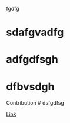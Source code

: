  fgdfg 

  # sdafgvadfg 

  # adfgdfsgh 

  # dfbvsdgh 

  Contribution # dsfgdfsg 

  [Link](dsfg) 

